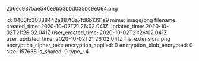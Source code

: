 2d6ec9375ae546e9b53bbd035bc9e064.png

id: 0463fc30388442a887f3a7fd6b1391a9
mime: image/png
filename: 
created_time: 2020-10-02T21:26:02.041Z
updated_time: 2020-10-02T21:26:02.041Z
user_created_time: 2020-10-02T21:26:02.041Z
user_updated_time: 2020-10-02T21:26:02.041Z
file_extension: png
encryption_cipher_text: 
encryption_applied: 0
encryption_blob_encrypted: 0
size: 157638
is_shared: 0
type_: 4